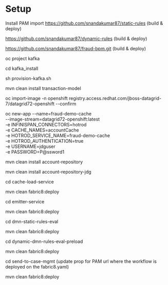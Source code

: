 # Setup

Install PAM
import
https://github.com/snandakumar87/static-rules (build & deploy)

https://github.com/snandakumar87/dynamic-rules (build & deploy)

https://github.com/snandakumar87/fraud-bpm.git (build & deploy)


oc project kafka

cd kafka_install

sh provision-kafka.sh

mvn clean install transaction-model

oc import-image -n openshift registry.access.redhat.com/jboss-datagrid-7/datagrid72-openshift --confirm

oc new-app --name=fraud-demo-cache \
--image-stream=datagrid72-openshift:latest \
-e INFINISPAN_CONNECTORS=hotrod \
-e CACHE_NAMES=accountCache \
-e HOTROD_SERVICE_NAME=fraud-demo-cache\
-e HOTROD_AUTHENTICATION=true \
-e USERNAME=jdguser \
-e PASSWORD=P@ssword1

mvn clean install account-repository

mvn clean install account-repository-jdg

cd cache-load-service

mvn clean fabric8:deploy

cd emitter-service

mvn clean fabric8:deploy

cd dmn-static-rules-eval

mvn clean fabric8:deploy

cd dynamic-dmn-rules-eval-preload

mvn clean fabric8:deploy

cd send-to-case-mgmt (update prop for PAM url where the workflow is deployed on the fabric8.yaml)

mvn clean fabric8:deploy






